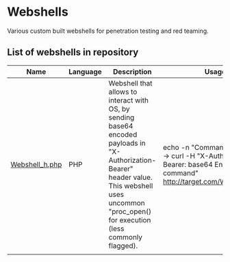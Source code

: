 # Webshells

Various custom built webshells for penetration testing and red teaming.



## List of webshells in repository

| Name                                                                                           | Language | Description                                                                                                                                                                                            | Usage                                                                                                                   |
| ---------------------------------------------------------------------------------------------- | -------- | ------------------------------------------------------------------------------------------------------------------------------------------------------------------------------------------------------ | ----------------------------------------------------------------------------------------------------------------------- |
| [Webshell_h.php](https://github.com/OffensiveBlueprint/Webshells/blob/main/php/Webshell_h.php) | PHP      | Webshell that allows to interact with OS, by sending base64 encoded payloads in "X-Authorization-Bearer" header value. This webshell uses uncommon "proc_open() for execution (less commonly flagged). | echo -n "Command" \| base64 -> curl -H "X-Authorization-Bearer: base64 Encoded command" http://target.com/Webhell_h.php |
|                                                                                                |          |                                                                                                                                                                                                        |                                                                                                                         |
